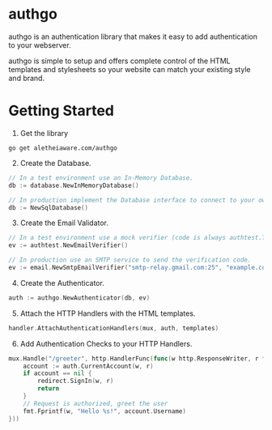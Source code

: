 authgo
======

authgo is an authentication library that makes it easy to add authentication to your webserver.

authgo is simple to setup and offers complete control of the HTML templates and stylesheets so your website can match your existing style and brand.

# Getting Started

1. Get the library
```console
go get aletheiaware.com/authgo
```

2. Create the Database.
```go
// In a test environment use an In-Memory Database.
db := database.NewInMemoryDatabase()

// In production implement the Database interface to connect to your own database.
db := NewSqlDatabase()
```

3. Create the Email Validator.
```go
// In a test environment use a mock verifier (code is always authtest.TEST_CHALLENGE)
ev := authtest.NewEmailVerifier()

// In production use an SMTP service to send the verification code.
ev := email.NewSmtpEmailVerifier("smtp-relay.gmail.com:25", "example.com", "noreply@example.com", templates.Lookup("email-verification.go.html"))
```

4. Create the Authenticator.
```go
auth := authgo.NewAuthenticator(db, ev)
```

5. Attach the HTTP Handlers with the HTML templates.
```go
handler.AttachAuthenticationHandlers(mux, auth, templates)
```

6. Add Authentication Checks to your HTTP Handlers.
```go
mux.Handle("/greeter", http.HandlerFunc(func(w http.ResponseWriter, r *http.Request) {
    account := auth.CurrentAccount(w, r)
    if account == nil {
        redirect.SignIn(w, r)
        return
    }
    // Request is authorized, greet the user
    fmt.Fprintf(w, "Hello %s!", account.Username)
}))
```
